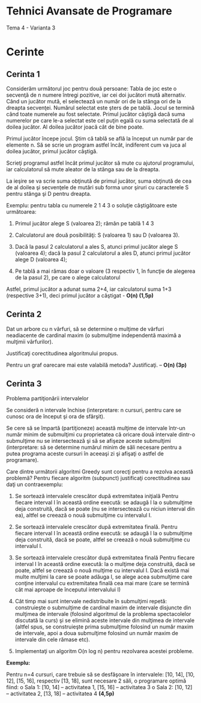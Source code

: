 # Tehnici Avansate de Programare

Tema 4 - Varianta 3

# Cerinte

Cerinta 1
---

Considerăm următorul joc pentru două persoane: 
Tabla de joc este o secvenţă de n numere întregi pozitive, iar cei doi jucători mută alternativ.
Când un jucător mută, el selectează un număr ori de la stânga ori de la dreapta secvenţei.
Numărul selectat este şters de pe tablă. 
Jocul se termină când toate numerele au fost selectate. 
Primul jucător câştigă dacă suma numerelor pe care le-a selectat este cel puţin egală cu suma selectată
de al doilea jucător. Al doilea jucător joacă cât de bine poate.

Primul jucător începe jocul. Ştim că tablă se află la început un număr par de elemente n. Să se scrie
un program astfel încât, indiferent cum va juca al doilea jucător, primul jucător câştigă. 

Scrieţi programul astfel încât primul jucător să mute cu ajutorul programului, iar calculatorul să mute
aleator de la stânga sau de la dreapta. 

La ieşire se va scrie suma obţinută de primul jucător, suma obţinută de cea de al doilea şi secvenţele de mutări sub forma unor şiruri cu caracterele S pentru
stânga şi D pentru dreapta. 

Exemplu: pentru tabla cu numerele 2 1 4 3 o soluţie câştigătoare este următoarea:

  1. Primul jucător alege S (valoarea 2); rămân pe tablă 1 4 3

  2. Calculatorul are două posibilităţi: S (valoarea 1) sau D (valoarea 3).

  3. Dacă la pasul 2 calculatorul a ales S, atunci primul jucător alege S (valoarea 4);
  dacă la pasul 2 calculatorul a ales D, atunci primul jucător alege D (valoarea 4);
  
  4. Pe tablă a mai rămas doar o valoare (3 respectiv 1, în funcţie de alegerea de la pasul 2),
  pe care o alege calculatorul
  
Astfel, primul jucător a adunat suma 2+4, iar calculatorul suma 1+3 (respective 3+1), deci primul
  jucător a câştigat - __O(n) (1,5p)__


Cerinta 2
---

Dat un arbore cu n vârfuri, să se determine o mulţime de vârfuri neadiacente de cardinal maxim
(o submulţime independentă maximă a mulţimii vârfurilor). 

Justificaţi corectitudinea algoritmului propus.


Pentru un graf oarecare mai este valabilă metoda? Justificaţi. – __O(n) (3p)__

Cerinta 3
---

Problema partiţionării intervalelor

Se consideră n intervale închise (interpretare: n cursuri, pentru care se cunosc ora de început şi ora de sfârşit).
 
Se cere să se împartă (partiţioneze) această
mulţime de intervale într-un număr minim de submulţimi cu proprietatea că oricare două intervale
dintr-o submulţime nu se intersectează şi să se afişeze aceste submulţimi (interpretare: să se determine
numărul minim de săli necesare pentru a putea programa aceste cursuri în aceeaşi zi şi afişaţi o astfel
de programare). 

Care dintre următorii algoritmi Greedy sunt corecţi pentru a rezolva această
problemă? Pentru fiecare algoritm (subpunct) justificaţi corectitudinea sau daţi un contraexemplu:

  1. Se sortează intervalele crescător după extremitatea iniţială Pentru fiecare interval I în această
    ordine execută: se adaugă I la o submulţime deja construită, dacă se poate (nu se intersectează cu
    niciun interval din ea), altfel se creează o nouă submulţime cu intervalul I.
  
  2. Se sortează intervalele crescător după extremitatea finală. Pentru fiecare interval I în această ordine
    execută: se adaugă I la o submulţime deja construită, dacă se poate, altfel se creează o nouă
    submulţime cu intervalul I.
  
  3. Se sortează intervalele crescător după extremitatea finală Pentru fiecare interval I în această ordine
    execută: la o mulţime deja construită, dacă se poate, altfel se creează o nouă mulţime cu intervalul
    I. Dacă există mai multe mulţimi la care se poate adăuga I, se alege acea submulţime care conţine
    intervalul cu extremitatea finală cea mai mare (care se termină cât mai aproape de începutul
    intervalului I)
  
  4. Cât timp mai sunt intervale nedistribuite în submulţimi repetă: construieşte o submulţime de
    cardinal maxim de intervale disjuncte din mulţimea de intervale (folosind algoritmul de la
    problema spectacolelor discutată la curs) şi se elimină aceste intervale din mulţimea de intervale
    (altfel spus, se construieşte prima submulţime folosind un număr maxim de intervale, apoi a doua
    submulţime folosind un număr maxim de intervale din cele rămase etc).
  
  5. Implementaţi un algoritm O(n log n) pentru rezolvarea acestei probleme.


__Exemplu:__

Pentru n=4 cursuri, care trebuie să se desfăşoare în intervalele: [10, 14], [10, 12], [15,
16], respectiv [13, 18], sunt necesare 2 săli, o programare optimă fiind:
o Sala 1: [10, 14] – activitatea 1, [15, 16] – activitatea 3
o Sala 2: [10, 12] – activitatea 2, [13, 18] – activitatea 4 __(4,5p)__
